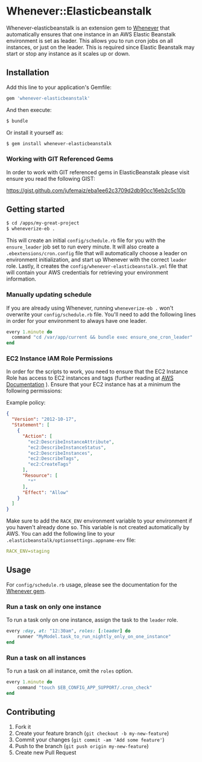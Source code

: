 # Whenever::Elasticbeanstalk

Whenever-elasticbeanstalk is an extension gem to [Whenever](https://github.com/javan/whenever) that automatically ensures that one instance in an AWS Elastic Beanstalk environment is set as leader. This allows you to run cron jobs on all instances, or just on the leader. This is required since Elastic Beanstalk may start or stop any instance as it scales up or down.

## Installation

Add this line to your application's Gemfile:

```ruby
gem 'whenever-elasticbeanstalk'
```

And then execute:

```bash
$ bundle
```

Or install it yourself as:

```bash
$ gem install whenever-elasticbeanstalk
```

### Working with GIT Referenced Gems

In order to work with GIT referenced gems in ElasticBeanstalk please visit ensure you read the following GIST:

https://gist.github.com/jufemaiz/eba1ee62c3709d2db90cc16eb2c5c10b

<script src="https://gist.github.com/jufemaiz/eba1ee62c3709d2db90cc16eb2c5c10b.js"></script>

## Getting started
```bash
$ cd /apps/my-great-project
$ wheneverize-eb .
```

This will create an initial `config/schedule.rb` file for you with the `ensure_leader` job set to run every minute. It will also create a `.ebextensions/cron.config` file that will automatically choose a leader on environment initialization, and start up Whenever with the correct `leader` role. Lastly, it creates the `config/whenever-elasticbeanstalk.yml` file that will contain your AWS credentials for retrieving your environment information.

### Manually updating schedule

If you are already using Whenever, running `wheneverize-eb .` won't overwrite your `config/schedule.rb` file. You'll need to add the following lines in order for your environment to always have one leader.

```ruby
every 1.minute do
  command "cd /var/app/current && bundle exec ensure_one_cron_leader"
end
```

### EC2 Instance IAM Role Permissions

In order for the scripts to work, you need to ensure that the EC2 Instance Role has access to EC2 instances and tags (further reading at [AWS Documentation](http://docs.aws.amazon.com/elasticbeanstalk/latest/dg/AWSHowTo.iam.roles.aeb.html) ). Ensure that your EC2 instance has at a minimum the following permissions:

Example policy:
```json
{
  "Version": "2012-10-17",
  "Statement": [
    {
      "Action": [
        "ec2:DescribeInstanceAttribute",
        "ec2:DescribeInstanceStatus",
        "ec2:DescribeInstances",
        "ec2:DescribeTags",
        "ec2:CreateTags"
      ],
      "Resource": [
        "*"
      ],
      "Effect": "Allow"
    }
  ]
}
```

Make sure to add the `RACK_ENV` environment variable to your environment if you haven't already done so. This variable is not created automatically by AWS. You can add the following line to your `.elasticbeanstalk/optionsettings.appname-env` file:
```yaml
RACK_ENV=staging
```

## Usage

For `config/schedule.rb` usage, please see the documentation for the [Whenever gem](https://github.com/javan/whenever).

### Run a task on only one instance

To run a task only on one instance, assign the task to the `leader` role.
```ruby
every :day, at: "12:30am", roles: [:leader] do
	runner "MyModel.task_to_run_nightly_only_on_one_instance"
end
```

### Run a task on all instances

To run a task on all instance, omit the `roles` option.
```ruby
every 1.minute do
	command "touch $EB_CONFIG_APP_SUPPORT/.cron_check"
end
```

## Contributing

1. Fork it
2. Create your feature branch (`git checkout -b my-new-feature`)
3. Commit your changes (`git commit -am 'Add some feature'`)
4. Push to the branch (`git push origin my-new-feature`)
5. Create new Pull Request

